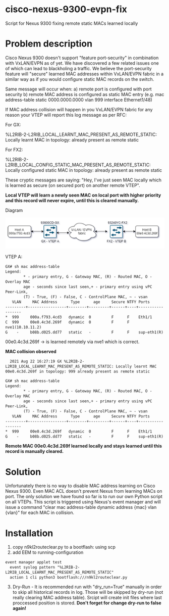 # cisco-nexus-9300-evpn-fix
Script for Nexus 9300 fixing remote static MACs learned locally

# Problem description
Cisco Nexus 9300 doesn't support "feature port-security" in combination with VxLAN/EVPN as of yet. We have discovered a few related issues one of which can lead to blackholing a traffic. We believe the port-security feature will "secure" learned MAC addresses within VxLAN/EVPN fabric in a similar way as if you would configure static MAC records on the switch.

Same message will occur when:
  a) remote port is configured with port security
  b) remote MAC address is configured as static MAC entry (e.g. mac address-table static 0000.0000.0000 vlan 999 interface Ethernet1/48)

If MAC address collision will happen in you VxLAN/EVPN fabric for any reason your VTEP will report this log message as per RFC:

For GX:

  %L2RIB-2-L2RIB_LOCAL_LEARNT_MAC_PRESENT_AS_REMOTE_STATIC: Locally learnt MAC <MAC> in topology: <VLANID> already present as remote static

For FX2:

  %L2RIB-2-L2RIB_LOCAL_CONFIG_STATIC_MAC_PRESENT_AS_REMOTE_STATIC: Locally configured static MAC <MAC> in topology: <VLANID> already present as remote static

These cryptic messages are saying: "Hey, I've just seen MAC locally which is learned as secure (on secured port) on another remote VTEP". 

**Local VTEP will learn a newly seen MAC on local port with higher priority and this record will never expire, until this is cleared manually.**


 Diagram
  
 ![plot](./diagram_vxlan.png)

VTEP A:

```
GX# sh mac address-table 
Legend: 
        * - primary entry, G - Gateway MAC, (R) - Routed MAC, O - Overlay MAC
        age - seconds since last seen,+ - primary entry using vPC Peer-Link,
        (T) - True, (F) - False, C - ControlPlane MAC, ~ - vsan
   VLAN     MAC Address      Type      age     Secure NTFY Ports
---------+-----------------+--------+---------+------+----+------------------
*  999     000a.f793.4cd3   dynamic  0         F      F    Eth1/1
C  999     00e0.4c3d.269f   dynamic  0         F      F    nve1(10.10.11.2)
G    -     b08b.d025.dd77   static   -         F      F    sup-eth1(R)

```
  
  00e0.4c3d.269f -> is learned remotely via nve1 which is correct.
  
**MAC collision observed**

```  
  2021 Aug 22 16:27:19 GX %L2RIB-2-L2RIB_LOCAL_LEARNT_MAC_PRESENT_AS_REMOTE_STATIC: Locally learnt MAC 00e0.4c3d.269f in topology: 999 already present as remote static
```

```
GX# sh mac address-table 
Legend: 
        * - primary entry, G - Gateway MAC, (R) - Routed MAC, O - Overlay MAC
        age - seconds since last seen,+ - primary entry using vPC Peer-Link,
        (T) - True, (F) - False, C - ControlPlane MAC, ~ - vsan
   VLAN     MAC Address      Type      age     Secure NTFY Ports
---------+-----------------+--------+---------+------+----+------------------
*  999     00e0.4c3d.269f   dynamic  0         F      F    Eth1/1
G    -     b08b.d025.dd77   static   -         F      F    sup-eth1(R)
```  

  **Remote MAC 00e0.4c3d.269f learned locally and stays learned until this record is manually cleared.**
  
  
# Solution
  Unfortunately there is no way to disable MAC address learning on Cisco Nexus 9300. Even MAC ACL doesn't prevent Nexus from learning MACs on port. The only solution we have found so far is to run our own Python script on all VTEPs. This script is triggered using Nexus's event manager and will issue a command "clear mac address-table dynamic address {mac} vlan {vlan}" for each MAC in collision.
  
# Installation
  1) copy n9kl2routeclear.py to a bootflash: using scp
  2) add EEM to running-configuration
``` 
event manager applet test
  event syslog pattern "%L2RIB-2-L2RIB_LOCAL_LEARNT_MAC_PRESENT_AS_REMOTE_STATIC"
  action 1 cli python3 bootflash:///n9kl2routeclear.py
```
  3) Dry-Run - It is recommended run with "dry_run=True" manually in order to skip all historical records in log. Those will be skipped by dry-run (not really clearing MAC address table). Srcipt will create init files where last proccessed position is stored. **Don't forget for change dry-run to false again!**
